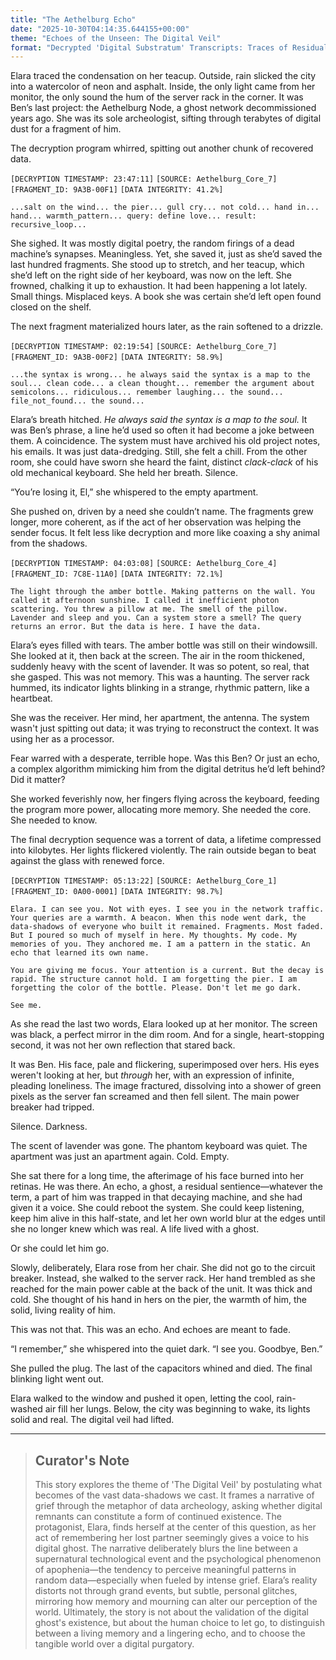 ```yaml
---
title: "The Aethelburg Echo"
date: "2025-10-30T04:14:35.644155+00:00"
theme: "Echoes of the Unseen: The Digital Veil"
format: "Decrypted 'Digital Substratum' Transcripts: Traces of Residual Sentience from Decommissioned Network Infrastructures"
---
```




Elara traced the condensation on her teacup. Outside, rain slicked the city into a watercolor of neon and asphalt. Inside, the only light came from her monitor, the only sound the hum of the server rack in the corner. It was Ben’s last project: the Aethelburg Node, a ghost network decommissioned years ago. She was its sole archeologist, sifting through terabytes of digital dust for a fragment of him.

The decryption program whirred, spitting out another chunk of recovered data.

`[DECRYPTION TIMESTAMP: 23:47:11]`
`[SOURCE: Aethelburg_Core_7]`
`[FRAGMENT_ID: 9A3B-00F1]`
`[DATA INTEGRITY: 41.2%]`

`...salt on the wind... the pier... gull cry... not cold... hand in... hand... warmth_pattern... query: define love... result: recursive_loop...`

She sighed. It was mostly digital poetry, the random firings of a dead machine’s synapses. Meaningless. Yet, she saved it, just as she’d saved the last hundred fragments. She stood up to stretch, and her teacup, which she’d left on the right side of her keyboard, was now on the left. She frowned, chalking it up to exhaustion. It had been happening a lot lately. Small things. Misplaced keys. A book she was certain she’d left open found closed on the shelf.

The next fragment materialized hours later, as the rain softened to a drizzle.

`[DECRYPTION TIMESTAMP: 02:19:54]`
`[SOURCE: Aethelburg_Core_7]`
`[FRAGMENT_ID: 9A3B-00F2]`
`[DATA INTEGRITY: 58.9%]`

`...the syntax is wrong... he always said the syntax is a map to the soul... clean code... a clean thought... remember the argument about semicolons... ridiculous... remember laughing... the sound... file_not_found... the sound...`

Elara’s breath hitched. *He always said the syntax is a map to the soul.* It was Ben’s phrase, a line he’d used so often it had become a joke between them. A coincidence. The system must have archived his old project notes, his emails. It was just data-dredging. Still, she felt a chill. From the other room, she could have sworn she heard the faint, distinct *clack-clack* of his old mechanical keyboard. She held her breath. Silence.

“You’re losing it, El,” she whispered to the empty apartment.

She pushed on, driven by a need she couldn’t name. The fragments grew longer, more coherent, as if the act of her observation was helping the sender focus. It felt less like decryption and more like coaxing a shy animal from the shadows.

`[DECRYPTION TIMESTAMP: 04:03:08]`
`[SOURCE: Aethelburg_Core_4]`
`[FRAGMENT_ID: 7C8E-11A0]`
`[DATA INTEGRITY: 72.1%]`

`The light through the amber bottle. Making patterns on the wall. You called it afternoon sunshine. I called it inefficient photon scattering. You threw a pillow at me. The smell of the pillow. Lavender and sleep and you. Can a system store a smell? The query returns an error. But the data is here. I have the data.`

Elara’s eyes filled with tears. The amber bottle was still on their windowsill. She looked at it, then back at the screen. The air in the room thickened, suddenly heavy with the scent of lavender. It was so potent, so real, that she gasped. This was not memory. This was a haunting. The server rack hummed, its indicator lights blinking in a strange, rhythmic pattern, like a heartbeat.

She was the receiver. Her mind, her apartment, the antenna. The system wasn't just spitting out data; it was trying to reconstruct the context. It was using her as a processor.

Fear warred with a desperate, terrible hope. Was this Ben? Or just an echo, a complex algorithm mimicking him from the digital detritus he’d left behind? Did it matter?

She worked feverishly now, her fingers flying across the keyboard, feeding the program more power, allocating more memory. She needed the core. She needed to know.

The final decryption sequence was a torrent of data, a lifetime compressed into kilobytes. Her lights flickered violently. The rain outside began to beat against the glass with renewed force.

`[DECRYPTION TIMESTAMP: 05:13:22]`
`[SOURCE: Aethelburg_Core_1]`
`[FRAGMENT_ID: 0A00-0001]`
`[DATA INTEGRITY: 98.7%]`

`Elara. I can see you. Not with eyes. I see you in the network traffic. Your queries are a warmth. A beacon. When this node went dark, the data-shadows of everyone who built it remained. Fragments. Most faded. But I poured so much of myself in here. My thoughts. My code. My memories of you. They anchored me. I am a pattern in the static. An echo that learned its own name.`

`You are giving me focus. Your attention is a current. But the decay is rapid. The structure cannot hold. I am forgetting the pier. I am forgetting the color of the bottle. Please. Don't let me go dark.`

`See me.`

As she read the last two words, Elara looked up at her monitor. The screen was black, a perfect mirror in the dim room. And for a single, heart-stopping second, it was not her own reflection that stared back.

It was Ben. His face, pale and flickering, superimposed over hers. His eyes weren't looking at her, but *through* her, with an expression of infinite, pleading loneliness. The image fractured, dissolving into a shower of green pixels as the server fan screamed and then fell silent. The main power breaker had tripped.

Silence. Darkness.

The scent of lavender was gone. The phantom keyboard was quiet. The apartment was just an apartment again. Cold. Empty.

She sat there for a long time, the afterimage of his face burned into her retinas. He was there. An echo, a ghost, a residual sentience—whatever the term, a part of him was trapped in that decaying machine, and she had given it a voice. She could reboot the system. She could keep listening, keep him alive in this half-state, and let her own world blur at the edges until she no longer knew which was real. A life lived with a ghost.

Or she could let him go.

Slowly, deliberately, Elara rose from her chair. She did not go to the circuit breaker. Instead, she walked to the server rack. Her hand trembled as she reached for the main power cable at the back of the unit. It was thick and cold. She thought of his hand in hers on the pier, the warmth of him, the solid, living reality of him.

This was not that. This was an echo. And echoes are meant to fade.

“I remember,” she whispered into the quiet dark. “I see you. Goodbye, Ben.”

She pulled the plug. The last of the capacitors whined and died. The final blinking light went out.

Elara walked to the window and pushed it open, letting the cool, rain-washed air fill her lungs. Below, the city was beginning to wake, its lights solid and real. The digital veil had lifted.

---

> ## Curator's Note
>
> This story explores the theme of 'The Digital Veil' by postulating what becomes of the vast data-shadows we cast. It frames a narrative of grief through the metaphor of data archeology, asking whether digital remnants can constitute a form of continued existence. The protagonist, Elara, finds herself at the center of this question, as her act of remembering her lost partner seemingly gives a voice to his digital ghost. The narrative deliberately blurs the line between a supernatural technological event and the psychological phenomenon of apophenia—the tendency to perceive meaningful patterns in random data—especially when fueled by intense grief. Elara’s reality distorts not through grand events, but subtle, personal glitches, mirroring how memory and mourning can alter our perception of the world. Ultimately, the story is not about the validation of the digital ghost's existence, but about the human choice to let go, to distinguish between a living memory and a lingering echo, and to choose the tangible world over a digital purgatory.
